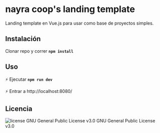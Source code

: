 # nayra coop's landing template

Landing template en Vue.js para usar como base de proyectos simples.

## Instalación

Clonar repo y correr 
**`npm install`**

## Uso

 :zap: Ejecutar **`npm run dev`**

 :zap: Entrar a  http://localhost:8080/

## Licencia
<img src="https://img.shields.io/badge/license-GPL--3-brightgreen" alt="license GNU General Public License v3.0">   GNU General Public License v3.0
